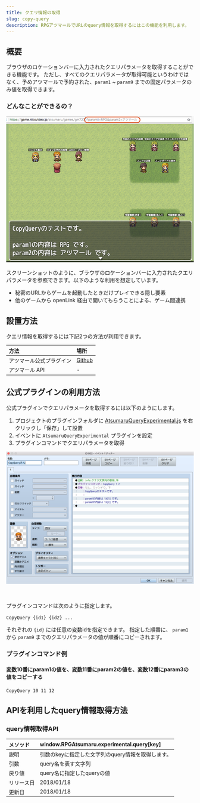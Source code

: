 ```yaml
---
title: クエリ情報の取得
slug: copy-query
description: RPGアツマールでURLのquery情報を取得するにはこの機能を利用します。
---
```


## 概要
ブラウザのロケーションバーに入力されたクエリパラメータを取得することができる機能です。
ただし、すべてのクエリパラメータが取得可能というわけではなく、予めアツマールで予約された、`param1` ~ `param9` までの固定パラメータのみ値を取得できます。

### どんなことができるの？

![クエリ情報の取得](/images/copyquery_example.png)

スクリーンショットのように、ブラウザのロケーションバーに入力されたクエリパラメータを参照できます。以下のような利用を想定しています。

- 秘密のURLからゲームを起動したときだけプレイできる隠し要素
- 他のゲームから openLink 経由で開いてもらうことによる、ゲーム間連携



## 設置方法

クエリ情報を取得するには下記2つの方法が利用できます。

方法 | 場所
:---|:---
アツマール公式プラグイン | [Github](https://github.com/atsumaru/mv-plugins/blob/master/plugins/AtsumaruQueryExperimental.js)
アツマール API | -

## 公式プラグインの利用方法
公式プラグインでクエリパラメータを取得するには以下のようにします。
1. プロジェクトのプラグインフォルダに [AtsumaruQueryExperimental.js](https://raw.githubusercontent.com/atsumaru/mv-plugins/master/plugins/AtsumaruCreatorInformationModalExperimental.js) を右クリックし「保存」して設置
1. イベントに `AtsumaruQueryExperimental` プラグインを設定
1. プラグインコマンドでクエリパラメータを取得

![クエリ情報取得プラグイン利用例](/images/copyquery_plugin_sample.png)

<br>

プラグインコマンドは次のように指定します。

```
CopyQuery {id1} {id2} ...
```

それぞれの `{id}` には任意の変数idを指定できます。
指定した順番に、 `param1` から `param9` までのクエリパラメータの値が順番にコピーされます。


### プラグインコマンド例

#### 変数10番にparam1の値を、変数11番にparam2の値を、変数12番にparam3の値をコピーする
```
CopyQuery 10 11 12
```



## APIを利用したquery情報取得方法

###  query情報取得API
メソッド | window.RPGAtsumaru.experimental.query[key]
:---|:---
説明 | 引数のkeyに指定した文字列のquery情報を取得します。
引数 | query名を表す文字列
戻り値 | query名に指定したqueryの値
リリース日 | 2018/01/18
更新日 | 2018/01/18
